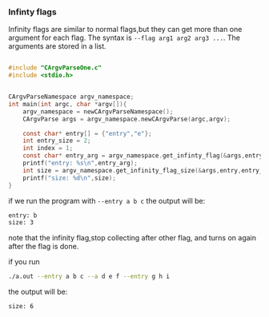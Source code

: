 ### Infinty flags

Infinity flags are similar to normal flags,but they can get more than one argument for each 
flag. The syntax is `--flag arg1 arg2 arg3 ...`. The arguments are stored in a list.

```c

#include "CArgvParseOne.c"
#include <stdio.h>


CArgvParseNamespace argv_namespace;
int main(int argc, char *argv[]){
    argv_namespace = newCArgvParseNamespace();
    CArgvParse args = argv_namespace.newCArgvParse(argc,argv);

    const char* entry[] = {"entry","e"};
    int entry_size = 2;
    int index = 1;
    const char* entry_arg = argv_namespace.get_infinty_flag(&args,entry,entry_size,index);
    printf("entry: %s\n",entry_arg);
    int size = argv_namespace.get_infinity_flag_size(&args,entry,entry_size);
    printf("size: %d\n",size);
}
```
if we run the program with `--entry a b c` the output will be:
```bash
entry: b
size: 3
```
note that the infinity flag,stop collecting after other flag, and turns on again after the flag is done.

if you run 
```bash
./a.out --entry a b c --a d e f --entry g h i
```
the output will be:
```bash
size: 6
```